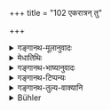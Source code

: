 +++
title = "102 एकरात्रन् तु"

+++

<details><summary>गङ्गानथ-मूलानुवादः</summary>

A Brāhmaṇa staying for a single night has been declared to be a “guest” (Atithi). Because his stay is not long, therefore he is called “Atithi” (guest).—(102)
</details>

<details><summary>मेधातिथिः</summary>

नातिप्रसिद्धो लोके ऽतिथिशब्दार्थ इति तदर्थलक्षणम् आह । **एकरात्रं** वसतः परगृहे ऽतिथित्वम् । तच् च ब्राह्मणस्य न जात्यन्तरे । द्वितीये ऽह्नि पूजाविधौ कामचारः । अभ्युदयविशेषार्थिनस् तदधिकारः, न नैयमिकः । तथा चापस्तम्बः- "एकरात्रिं वासयेत् पार्थिवांल् लोकान् अभिजयति द्वितीयाम् आन्तरिकांश् तृतीयां दिव्यान्" (आप्ध् २.७.१६) इति फलकामस्य द्वितीयादिरात्रिष्व् अधिकारं दर्शयति । अत्रैव निर्वचनं दार्ढ्यार्थम् आह- **अनित्यं हि स्थितिः** । तिष्ठतेर् अतिपूर्वस्यायं शब्दः । औणादिकैः कथ्ंचिद् व्युत्पत्तिः॥ ३.९२ ॥
</details>

<details><summary>गङ्गानथ-भाष्यानुवादः</summary>

Inasmuch as the meaning of the term ‘*Atithi*’ (guest) is not well-known among men, the author provides a definition of the same.

One becomes a ‘guest’ by staying in another man’s house for one night; and this character belongs only to a Brāhmaṇa, to none else.

Whether the next day also the guest should be honoured or not, depends upon the wish of the Householder; it is not. obligatory. It being done by persons desiring prosperity, the incentive to it is something totally different (from that of the obligatory honouring during the first night). Says Apastamba (2.7.16)—‘One should lodge him for one night;’ whereby he wins the regions of the earth; by keeping him on the second night, the regions of the sky; and on the third night, the regions of Heaven”—which shows that the incentive to the entertaining of the guest on the second and following nights consists in the desire for particular rewards.

For the purpose of lending strength to the above explanation, the author provides the etymological meaning—‘*His stay is not long*; which means that the word ‘*atithi*’ is derived from the root ‘*sthā*’ (to stay), preceded by ‘*ati*;’ the term being formed somehow by the addition of an
*Uṇādi* affix.—(102)
</details>

<details><summary>गङ्गानथ-टिप्पन्यः</summary>

The first half of this verse is quoted in *Parāśaramādhava* (Ācāra, p. 351) in support of the view that a guest is to be treated as such only on the day on which he arrives, not if he stays till the next day.

The verse is quoted in *Vīramitrodaya* (Āhnika, p. 438) as explaining what is meant by the term ‘*atithi*’ (guest);—in *Aparārka* (p. 155);—in
*Hemādri* (Dāna, p. 676 and Śrāddha, p. 427).
</details>

<details><summary>गङ्गानथ-तुल्य-वाक्यानि</summary>

**(verses 3.102-103)**

*Vaśiṣṭha* (8.7,8).—\[Reproduces Manu.\]

*Viṣṇu* (67.34, 35).—\[Do.\]

*Gautama* (5.41).—‘The guest, *Atithi*, is one who is not an inhabitant
of the same village, who arrives at the time when the sun is just sinking below the tree-tops, and who stays for one night only.’

*Yama* (Vīramitrodaya-Āhnika, p. 438).—‘That high-souled man who has
renounced all observances relating to particular dates of the month, to special days of worship and to special festivals, is the *Atithi*, guest, for all beings; others are only *Abhyāgatas*, arrivals.’

*Markaṇḍeya* (Do.).—‘Neither a friend, nor an inhabitant of the same
village, should he treated as a *guest*; that Brāhmaṇa is called a
*guest*, whose name and family are not known to the householder, who
arrives by chance at the time, hungry, fatigued, without any belongings, seeking for food.’

*Mahābhārata* (Āśvamedhika, Do.).—‘To one who is suffering from hunger
and thirst, who has arrived at the right time and the right place, he shall offer food after having welcomed him with due respect. Him should he regard as a guest who has come from a distance, at the time of the Vaiśvadeva offering.’

*Parāśara* (Ācāra, 9.41, 42).—‘One who has come from a distance, is
fatigued and has arrived at the time of the Vaiśvadeva offering,—shall be regarded as a *guest*, not one who has come previously. One should never receive a co-villager as a guest; because a guest, *Atithi*, is so called because he does not come always.’

*Āpastamba-Dharmasūtra* (2.6.5).—‘To one who is a householder, firm in
his duties, if some one comes without any purpose, he is a guest whose reception is a sacred duty.’

*Vyāsa* (Parāśaramādhava, p. 351).—‘That man is honoured as a guest who
has come to one’s house from a distance, suffering from hunger, thirst and fatigue.’

*Pracetas* (Do.).—‘One who arrives in the evening, or at the end of the
Vaiśvadeva offering, is to be honoured like a god; brought up by the sun, he is called the *guest*.’

*Viṣṇu-purāṇa* (Parāśaramādhava, p. 352).—‘One shall honour as guest
that person who comes to one’s house, whose family or name is not known,—who is not an inhabitant of the same village; he should be one who is not related to the householder; he should be one who has nothing with him, and has come from another country.’
</details>

<details><summary>Bühler</summary>

102	But a Brahmana who stays one night only is declared to be a guest (atithi); for because he stays (sthita) not long (anityam), he is called atithi (a guest).
</details>
